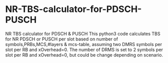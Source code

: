 # NR-TBS-calculator-for-PDSCH-PUSCH
NR TBS calculator for PDSCH &amp; PUSCH
This python3 code calculates TBS for  NR PDSCH or PUSCH per slot based on number of symbols,PRBs,MCS,#layers & mcs-table, assuming two DMRS symbols per slot per RB and xOverhead=0. 
The number of DRMS is set to 2 symbols per slot per RB and xOverhead=0, but could be change depending on scenario.
